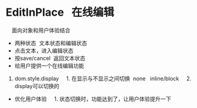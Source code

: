 # EditInPlace   在线编辑
    面向对象和用户体验结合

- 两种状态  文本状态和编辑状态
- 点击文本，进入编辑状态
- 按save/cancel  返回文本状态
- 给用户提供一个在线编辑功能

1. dom.style.display
    1. 在显示与不显示之间切换  none   inline/block
    2. display可以切换的

- 优化用户体验
    1. 状态切换时，功能达到了，让用户体验提升一下